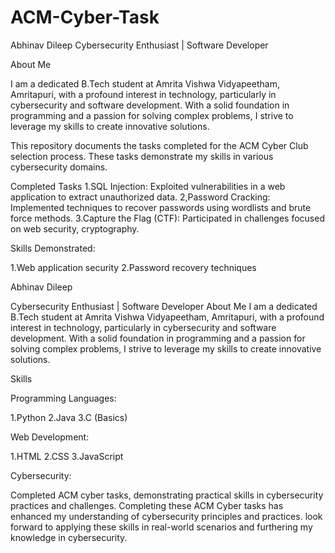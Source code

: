 # ACM-Cyber-Task




Abhinav Dileep
Cybersecurity Enthusiast | Software Developer


About Me

I am a dedicated B.Tech student at Amrita Vishwa Vidyapeetham, Amritapuri, with a profound interest in technology, particularly in cybersecurity and software development.
With a solid foundation in programming and a passion for solving complex problems, I strive to leverage my skills to create innovative solutions.

This repository documents the tasks completed for the ACM Cyber Club selection process. These tasks demonstrate my skills in various cybersecurity domains.

Completed Tasks
1.SQL Injection: Exploited vulnerabilities in a web application to extract unauthorized data.
2,Password Cracking: Implemented techniques to recover passwords using wordlists and brute force methods.
3.Capture the Flag (CTF): Participated in challenges focused on web security, cryptography.

Skills Demonstrated:

1.Web application security
2.Password recovery techniques


Abhinav Dileep

Cybersecurity Enthusiast | Software Developer
About Me
I am a dedicated B.Tech student at Amrita Vishwa Vidyapeetham, Amritapuri, with a profound interest in technology, particularly in cybersecurity and software development.
With a solid foundation in programming and a passion for solving complex problems, I strive to leverage my skills to create innovative solutions.

Skills

Programming Languages:

1.Python
2.Java
3.C (Basics)

Web Development:

1.HTML
2.CSS
3.JavaScript

Cybersecurity:

Completed ACM cyber tasks, demonstrating practical skills in cybersecurity practices and challenges.
Completing these ACM Cyber tasks has enhanced my understanding of cybersecurity principles and practices.
look forward to applying these skills in real-world scenarios and furthering my knowledge in cybersecurity.


